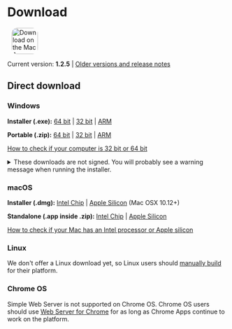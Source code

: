 # Download

<ms-store-badge productid="9PC6682RJCDD" style="margin-right: 10px;"></ms-store-badge><a href="https://apps.apple.com/us/app/simple-web-server/id1625925255?mt=12&amp;itsct=apps_box_badge&amp;itscg=30200" target="_blank" rel="noopener"><img src="/appstorebadge.svg" alt="Download on the Mac App Store" style="border-radius:13px;height: 60px;"></a>

Current version: **1.2.5** | [Older versions and release notes](https://github.com/terreng/simple-web-server/releases)

## Direct download

### Windows

**Installer (.exe):** [64 bit](https://github.com/terreng/simple-web-server/releases/download/v1.2.5/Simple-Web-Server-Installer-1.2.5-x64.exe) | [32 bit](https://github.com/terreng/simple-web-server/releases/download/v1.2.5/Simple-Web-Server-Installer-1.2.5-ia32.exe) | [ARM](https://github.com/terreng/simple-web-server/releases/download/v1.2.5/Simple-Web-Server-Installer-1.2.5-arm64.exe)

**Portable (.zip):** [64 bit](https://github.com/terreng/simple-web-server/releases/download/v1.2.5/Simple-Web-Server-1.2.5-win.zip) | [32 bit](https://github.com/terreng/simple-web-server/releases/download/v1.2.5/Simple-Web-Server-1.2.5-ia32-win.zip) | [ARM](https://github.com/terreng/simple-web-server/releases/download/v1.2.5/Simple-Web-Server-1.2.5-arm64-win.zip)

[How to check if your computer is 32 bit or 64 bit](https://support.microsoft.com/en-us/windows/32-bit-and-64-bit-windows-frequently-asked-questions-c6ca9541-8dce-4d48-0415-94a3faa2e13d)

<p>
<details>
  <summary>These downloads are not signed. You will probably see a warning message when running the installer.</summary>

  Click **More info** and then **Run anyway** to continue.

  <figure>
      <img src='/images/windows_code_sign_warning.jpeg' style='width: 350px'>
      <figcaption>Windows Defender warning message</figcaption>
  </figure>
</details>
</p>


### macOS

**Installer (.dmg):** [Intel Chip](https://github.com/terreng/simple-web-server/releases/download/v1.2.5/Simple-Web-Server-1.2.5.dmg) | [Apple Silicon](https://github.com/terreng/simple-web-server/releases/download/v1.2.5/Simple-Web-Server-1.2.5-arm64.dmg) (Mac OSX 10.12+)

**Standalone (.app inside .zip):** [Intel Chip](https://github.com/terreng/simple-web-server/releases/download/v1.2.5/Simple-Web-Server-1.2.5-mac.zip) | [Apple Silicon](https://github.com/terreng/simple-web-server/releases/download/v1.2.5/Simple-Web-Server-1.2.5-arm64-mac.zip)

[How to check if your Mac has an Intel processor or Apple silicon](https://support.apple.com/en-us/HT211814)

### Linux

We don't offer a Linux download yet, so Linux users should [manually build](/docs/build.md) for their platform.

### Chrome OS

Simple Web Server is not supported on Chrome OS. Chrome OS users should use [Web Server for Chrome](https://chrome.google.com/webstore/detail/web-server-for-chrome/ofhbbkphhbklhfoeikjpcbhemlocgigb) for as long as Chrome Apps continue to work on the platform.
